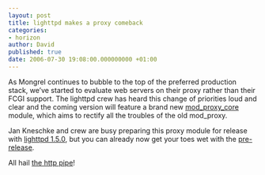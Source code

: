 ```yaml
---
layout: post
title: lighttpd makes a proxy comeback
categories:
- horizon
author: David
published: true
date: 2006-07-30 19:08:00.000000000 +01:00
---
```

<p>As Mongrel continues to bubble to the top of the preferred production stack, we&#8217;ve started to evaluate web servers on their proxy rather than their <span class="caps">FCGI</span> support. The lighttpd crew has heard this change of priorities loud and clear and the coming version will feature a brand new <a href="http://blog.lighttpd.net/articles/2006/07/18/mod_proxy_core-commited-to-svn">mod_proxy_core</a> module, which aims to rectify all the troubles of the old mod_proxy.</p>
<p>Jan Kneschke and crew are busy preparing this proxy module for release with <a href="http://blog.lighttpd.net/articles/2006/07/26/1-4-12-becomes-1-5-0">lighttpd 1.5.0</a>, but you can already now get your toes wet with the <a href="http://blog.lighttpd.net/articles/2006/07/24/pre-release-lighttpd-1-4-12-20060724-0947-tar-gz">pre-release</a>.</p>
<p>All hail <a href="http://duncandavidson.com/essay/2006/06/webaspipe">the http pipe</a>!</p>